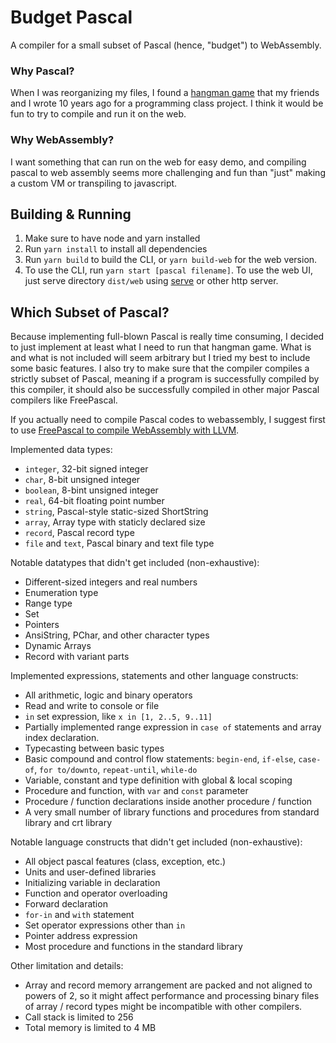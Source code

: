 Budget Pascal
=============
A compiler for a small subset of Pascal (hence, "budget") to WebAssembly.

### Why Pascal?
When I was reorganizing my files, I found a [hangman game](demos/hangman/hangman.pas) that my friends and I wrote 10 years ago for a programming class project.
I think it would be fun to try to compile and run it on the web.

### Why WebAssembly?
I want something that can run on the web for easy demo, and compiling pascal to web assembly seems more challenging and fun than "just" making a custom VM or transpiling to javascript.

Building & Running
------------------
1. Make sure to have node and yarn installed
2. Run `yarn install` to install all dependencies
3. Run `yarn build` to build the CLI, or `yarn build-web` for the web version.
4. To use the CLI, run `yarn start [pascal filename]`. To use the web UI, just serve directory `dist/web` using [serve](https://github.com/vercel/serve) or other http server.

Which Subset of Pascal?
-----------------------
Because implementing full-blown Pascal is really time consuming, I decided to just implement at least what I need to run that hangman game. What is and what is not included will seem arbitrary but I tried my best to include some basic features. I also try to make sure that the compiler compiles a strictly subset of Pascal, meaning if a program is successfully compiled by this compiler, it should also be successfully compiled in other major Pascal compilers like FreePascal.

If you actually need to compile Pascal codes to webassembly, I suggest first to use [FreePascal to compile WebAssembly with LLVM](https://wiki.freepascal.org/WebAssembly/Compiler).

Implemented data types:
- `integer`, 32-bit signed integer
- `char`, 8-bit unsigned integer
- `boolean`, 8-bint unsigned integer
- `real`, 64-bit floating point number
- `string`, Pascal-style static-sized ShortString
- `array`, Array type with staticly declared size
- `record`, Pascal record type
- `file` and `text`, Pascal binary and text file type

Notable datatypes that didn't get included (non-exhaustive):
- Different-sized integers and real numbers
- Enumeration type
- Range type
- Set
- Pointers
- AnsiString, PChar, and other character types
- Dynamic Arrays
- Record with variant parts

Implemented expressions, statements and other language constructs:
- All arithmetic, logic and binary operators
- Read and write to console or file
- `in` set expression, like `x in [1, 2..5, 9..11]`
- Partially implemented range expression in `case of` statements and array index declaration.
- Typecasting between basic types
- Basic compound and control flow statements: `begin-end`, `if-else`, `case-of`, `for to/downto`, `repeat-until`, `while-do`
- Variable, constant and type definition with global & local scoping
- Procedure and function, with `var` and `const` parameter
- Procedure / function declarations inside another procedure / function
- A very small number of library functions and procedures from standard library and crt library

Notable language constructs that didn't get included (non-exhaustive):
- All object pascal features (class, exception, etc.)
- Units and user-defined libraries
- Initializing variable in declaration
- Function and operator overloading
- Forward declaration
- `for-in` and `with` statement
- Set operator expressions other than `in`
- Pointer address expression
- Most procedure and functions in the standard library

Other limitation and details:
- Array and record memory arrangement are packed and not aligned to powers of 2, so it might affect performance and processing binary files of array / record types might be incompatible with other compilers.
- Call stack is limited to 256
- Total memory is limited to 4 MB
